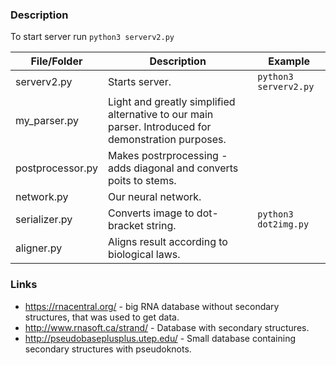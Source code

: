 ### Description

To start server run `python3 serverv2.py`


|  File/Folder |  Description |  Example |
| ------------ | ------------ | ------------ |
|serverv2.py   | Starts server.   |  `python3 serverv2.py` |
|my_parser.py   | Light and greatly simplified alternative to our main parser. Introduced for demonstration purposes.  |  |
| postprocessor.py  | Makes postrprocessing - adds diagonal and converts poits to stems.  |   |
| network.py | Our neural network.| |
|serializer.py| Converts image to dot-bracket string.| `python3 dot2img.py`|
|  aligner.py | Aligns result according to biological laws. |   |

<a name="links"/>

### Links
- https://rnacentral.org/ - big RNA database without secondary structures, that was used to get data.
- http://www.rnasoft.ca/strand/ - Database with secondary structures.
- http://pseudobaseplusplus.utep.edu/ - Small database containing secondary structures with pseudoknots.
